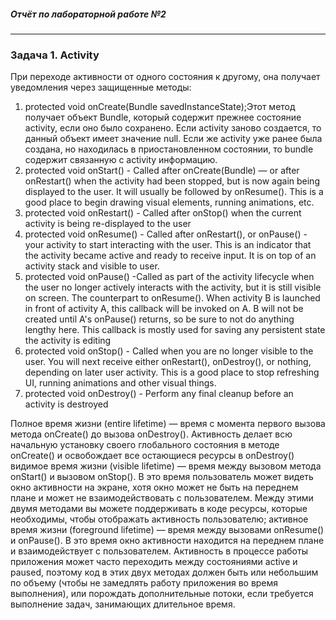 ##### Отчёт по лабораторной работе №2
---

### Задача 1. Activity
При переходе активности от одного состояния к другому, она получает уведомления через защищенные методы:
1. protected void onCreate(Bundle savedInstanceState);Этот метод получает объект Bundle, который содержит прежнее состояние activity, если оно было сохранено. Если activity заново создается, то данный объект имеет значение null. Если же activity уже ранее была создана, но находилась в приостановленном состоянии, то bundle содержит связанную с activity информацию.
2. protected void onStart() - Called after onCreate(Bundle) — or after onRestart() when the activity had been stopped, but is now again being displayed to the user. It will usually be followed by onResume(). This is a good place to begin drawing visual elements, running animations, etc.
3. protected void onRestart() - Called after onStop() when the current activity is being re-displayed to the user
4. protected void onResume() - Called after onRestart(), or onPause() -  your activity to start interacting with the user. This is an indicator that the activity became active and ready to receive input. It is on top of an activity stack and visible to user.
5. protected void onPause() -Called as part of the activity lifecycle when the user no longer actively interacts with the activity, but it is still visible on screen. The counterpart to onResume().
When activity B is launched in front of activity A, this callback will be invoked on A. B will not be created until A's onPause() returns, so be sure to not do anything lengthy here.
This callback is mostly used for saving any persistent state the activity is editing
6. protected void onStop() - Called when you are no longer visible to the user. You will next receive either onRestart(), onDestroy(), or nothing, depending on later user activity. This is a good place to stop refreshing UI, running animations and other visual things.
7. protected void onDestroy() - Perform any final cleanup before an activity is destroyed
  

Полное время жизни (entire lifetime) — время с момента первого вызова метода onCreate() до вызова onDestroy(). Активность делает всю начальную установку своего глобального состояния в методе onCreate() и освобождает все остающиеся ресурсы в onDestroy() видимое время жизни (visible lifetime) — время между вызовом метода onStart() и вызовом onStop(). В это время пользователь может видеть окно активности на экране, хотя окно может не быть на переднем плане и может не взаимодействовать с пользователем. Между этими двумя методами вы можете поддерживать в коде ресурсы, которые необходимы, чтобы отображать активность пользователю; активное время жизни (foreground lifetime) — время между вызовами onResume() и onPause(). В это время окно активности находится на переднем плане и взаимодействует с пользователем. Активность в процессе работы приложения может часто переходить между состояниями active и paused, поэтому код в этих двух методах должен быть или небольшим по объему (чтобы не замедлять работу приложения во время выполнения), или порождать дополнительные потоки, если требуется выполнение задач, занимающих длительное время.



